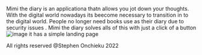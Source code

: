 
Mimi the diary is an applicationa thatn allows you jot down your thoughts.
With the digital world nowadays its beecome necessary to transition in to the digital world.
People no longer need  books use as their diary due to security issues .
Mimi the diary solves alls of this with just a click of a button 
![image](https://user-images.githubusercontent.com/110173070/194578803-ca6906ae-9be4-45b0-b1be-864c2977452c.png) 
it has a simple landing page 


All rights reserved @Stephen Onchieku 2022
